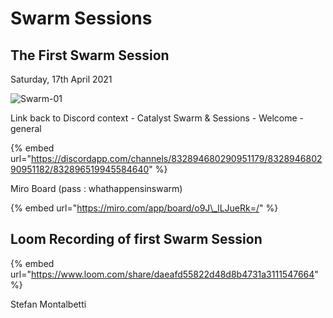 # Swarm Sessions

## The First Swarm Session

Saturday, 17th April 2021

![Swarm-01](https://user-images.githubusercontent.com/25156451/123556093-45660900-d781-11eb-8071-875f163170b7.png)

Link back to Discord context - Catalyst Swarm & Sessions - Welcome - general

{% embed url="https://discordapp.com/channels/832894680290951179/832894680290951182/832896519945584640" %}

Miro Board \(pass : whathappensinswarm\)

{% embed url="https://miro.com/app/board/o9J\_lLJueRk=/" %}

## Loom Recording of first Swarm Session

{% embed url="https://www.loom.com/share/daeafd55822d48d8b4731a3111547664" %}

Stefan Montalbetti

